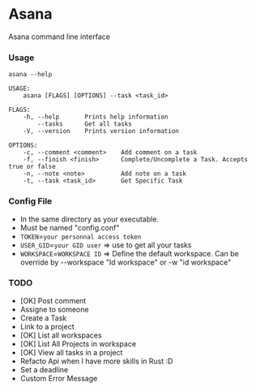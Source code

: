 # Asana
 Asana command line interface

### Usage
```
asana --help

USAGE:
    asana [FLAGS] [OPTIONS] --task <task_id>

FLAGS:
    -h, --help       Prints help information
        --tasks      Get all tasks
    -V, --version    Prints version information

OPTIONS:
    -c, --comment <comment>    Add comment on a task
    -f, --finish <finish>      Complete/Uncomplete a Task. Accepts true or false
    -n, --note <note>          Add note on a task
    -t, --task <task_id>       Get Specific Task
```

### Config File

 * In the same directory as your executable.
 * Must be named "config.conf"
 * `TOKEN`=`your personnal access token`
 * `USER_GID`=`your GID user` => use to get all your tasks
 * `WORKSPACE`=`WORKSPACE ID` => Define the default workspace. Can be override by --workspace "Id workspace" or -w "id workspace"
 
### TODO 

 * [OK] Post comment
 * Assigne to someone
 * Create a Task
 * Link to a project
 * [OK] List all workspaces
 * [OK] List All Projects in workspace
 * [OK] View all tasks in a project
 * Refacto Api when I have more skills in Rust :D
 * Set a deadline
 * Custom Error Message
